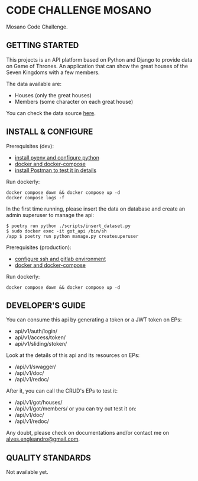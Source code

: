 # CODE CHALLENGE MOSANO

Mosano Code Challenge.

## GETTING STARTED

This projects is an API platform based on Python and Django to provide data on Game of Thrones.
An application that can show the great houses of the Seven Kingdoms with a few members.

The data available are:
* Houses (only the great houses)
* Members (some character on each great house)

You can check the data source [here](https://awoiaf.westeros.org/index.php/List_of_Houses#Great_Houses).

## INSTALL & CONFIGURE

Prerequisites (dev):
* [install pyenv and configure python](https://github.com/pyenv/pyenv)
* [docker and docker-compose](https://docs.docker.com/engine/install/ubuntu/)
* [install Postman to test it in details](https://www.postman.com/)

Run dockerly:

```shell
docker compose down && docker compose up -d
docker compose logs -f
```

In the first time running, please insert the data on database and create an admin superuser to manage the api:

```shell
$ poetry run python ./scripts/insert_dataset.py
$ sudo docker exec -it got_api /bin/sh
/app $ poetry run python manage.py createsuperuser
```

Prerequisites (production):
* [configure ssh and gitlab environment](https://docs.gitlab.com/ee/ci/environments/)
* [docker and docker-compose](https://docs.docker.com/engine/install/ubuntu/)

Run dockerly:

```shell
docker compose down && docker compose up -d
```

## DEVELOPER'S GUIDE

You can consume this api by generating a token or a JWT token on EPs:
* api/v1/auth/login/
* api/v1/access/token/
* api/v1/sliding/stoken/

Look at the details of this api and its resources on EPs:
* /api/v1/swagger/
* /api/v1/doc/
* /api/v1/redoc/

After it, you can call the CRUD's EPs to test it:
* /api/v1/got/houses/
* /api/v1/got/members/
or you can try out test it on:
* /api/v1/doc/
* /api/v1/redoc/

Any doubt, please check on documentations and/or contact me on alves.engleandro@gmail.com.

## QUALITY STANDARDS

Not available yet.
